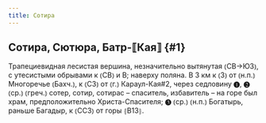 ```yaml
---
title: Сотира
---
```

## Сотира, Сютюра, Батр-⟦Кая⟧ {#1}

Трапециевидная лесистая вершина, незначительно вытянутая ⦅СВ→ЮЗ⦆, с утесистыми обрывами к ⦅СВ⦆ и В; наверху поляна. В 3 км к ⦅З⦆ от ⦅н.п.⦆ Многоречье ⦅Бахч.⦆, к ⦅СЗ⦆ от ⦅г.⦆ Караул-Кая#2, через седловину ❶, ❷ ⦅ср.⦆ ⦅греч.⦆ сотер, сотир, сотирас – спаситель, избавитель – на горе был храм, предположительно Христа-Спасителя; ❸ ⦅ср.⦆ ⦅н.п.⦆ Богатырь, раньше Багадыр, к ⦅ССЗ⦆ от горы ⦃В13⦄.
